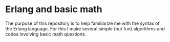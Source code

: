 # Erlang and basic math

The purpose of this repository is to help familiarize me with the syntax of the Erlang language. For this I make several simple (but fun) algorithms and codes involving basic math questions.


